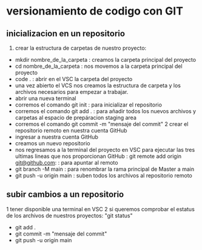 # versionamiento de codigo con GIT
## inicializacion en un repositorio
1. crear la estructura de carpetas de nuestro proyecto:
- mkdir nombre_de_la_carpeta : creamos la carpeta principal del proyecto
- cd nombre_de_la_carpeta : nos movemos a la carpeta principal del proyecto
- code . : abrir en el VSC la carpeta del proyecto
- una vez abierto el VCS nos creamos la estructura  de carpeta y los archivos necesarios para empezar a trabajar.
- abrir una nueva terminal
- corremos el comando git init : para inicializar el repositorio 
-  corremos el comando git add . : para añadir todos los nuevos archivos y carpetas al espacio de prepáracion staging area 
-   corremos el comando git commit -m "mensaje del commit" 
2 crear el repositorio remoto en nuestra cuenta GitHub
- ingresar a nuestra cuenta GitHub 
- creamos un nuevo repositorio 
- nos regresamos a la terminal del proyecto en VSC para ejecutar las  tres ultimas lineas que nos proporcionan  GitHub : git remote add origin git@github.com:     : para apuntar al remoto
- git branch -M main : para  renombrar la rama principal de Master a main
- git push -u origin main : suben todos los archivos  al repositorio remoto

## subir cambios a un repositorio
1 tener disponible una terminal en VSC
2 si queremos comprobar el estatus de los archivos de nuestros proyectos: "git status"
- git add .
- git commit -m "mensaje del commit" 
- git push -u origin main


  
